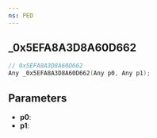 ```yaml
---
ns: PED
---
```

## _0x5EFA8A3D8A60D662

```c
// 0x5EFA8A3D8A60D662
Any _0x5EFA8A3D8A60D662(Any p0, Any p1);
```

## Parameters
* **p0**:
* **p1**:
